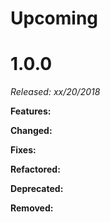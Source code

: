 # Upcoming


# 1.0.0

*Released: xx/20/2018*

**Features:**

**Changed:**

**Fixes:**

**Refactored:**

**Deprecated:**

**Removed:**
